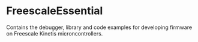# FreescaleEssential
Contains the debugger, library and code examples for developing firmware on Freescale Kinetis microncontrollers.

